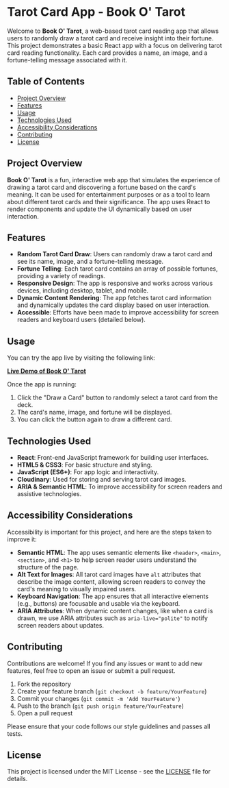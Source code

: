 # Tarot Card App - Book O' Tarot

Welcome to **Book O' Tarot**, a web-based tarot card reading app that allows users to randomly draw a tarot card and receive insight into their fortune. This project demonstrates a basic React app with a focus on delivering tarot card reading functionality. Each card provides a name, an image, and a fortune-telling message associated with it.

## Table of Contents
- [Project Overview](#project-overview)
- [Features](#features)
- [Usage](#usage)
- [Technologies Used](#technologies-used)
- [Accessibility Considerations](#accessibility-considerations)
- [Contributing](#contributing)
- [License](#license)

## Project Overview

**Book O' Tarot** is a fun, interactive web app that simulates the experience of drawing a tarot card and discovering a fortune based on the card's meaning. It can be used for entertainment purposes or as a tool to learn about different tarot cards and their significance. The app uses React to render components and update the UI dynamically based on user interaction.

## Features

- **Random Tarot Card Draw**: Users can randomly draw a tarot card and see its name, image, and a fortune-telling message.
- **Fortune Telling**: Each tarot card contains an array of possible fortunes, providing a variety of readings.
- **Responsive Design**: The app is responsive and works across various devices, including desktop, tablet, and mobile.
- **Dynamic Content Rendering**: The app fetches tarot card information and dynamically updates the card display based on user interaction.
- **Accessible**: Efforts have been made to improve accessibility for screen readers and keyboard users (detailed below).

## Usage

You can try the app live by visiting the following link:

**[Live Demo of Book O' Tarot](https://codesandbox.io/p/sandbox/tarot-card-draw-l5zpqg)**

Once the app is running:
1. Click the "Draw a Card" button to randomly select a tarot card from the deck.
2. The card's name, image, and fortune will be displayed.
3. You can click the button again to draw a different card.

## Technologies Used

- **React**: Front-end JavaScript framework for building user interfaces.
- **HTML5 & CSS3**: For basic structure and styling.
- **JavaScript (ES6+)**: For app logic and interactivity.
- **Cloudinary**: Used for storing and serving tarot card images.
- **ARIA & Semantic HTML**: To improve accessibility for screen readers and assistive technologies.

## Accessibility Considerations

Accessibility is important for this project, and here are the steps taken to improve it:

- **Semantic HTML**: The app uses semantic elements like `<header>`, `<main>`, `<section>`, and `<h1>` to help screen reader users understand the structure of the page.
- **Alt Text for Images**: All tarot card images have `alt` attributes that describe the image content, allowing screen readers to convey the card's meaning to visually impaired users.
- **Keyboard Navigation**: The app ensures that all interactive elements (e.g., buttons) are focusable and usable via the keyboard.
- **ARIA Attributes**: When dynamic content changes, like when a card is drawn, we use ARIA attributes such as `aria-live="polite"` to notify screen readers about updates.

## Contributing

Contributions are welcome! If you find any issues or want to add new features, feel free to open an issue or submit a pull request.

1. Fork the repository
2. Create your feature branch (`git checkout -b feature/YourFeature`)
3. Commit your changes (`git commit -m 'Add YourFeature'`)
4. Push to the branch (`git push origin feature/YourFeature`)
5. Open a pull request

Please ensure that your code follows our style guidelines and passes all tests.

## License

This project is licensed under the MIT License - see the [LICENSE](LICENSE) file for details.
